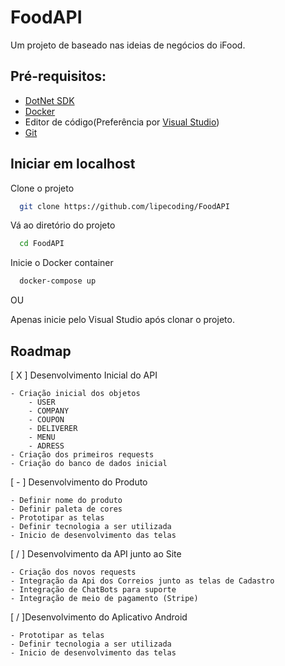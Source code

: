 
# FoodAPI

Um projeto de baseado nas ideias de negócios do iFood.


## Pré-requisitos:

- [DotNet SDK](https://dotnet.microsoft.com/en-us/download)
- [Docker](https://www.docker.com)
- Editor de código(Preferência por [Visual Studio](https://visualstudio.microsoft.com))
- [Git](https://git-scm.com)


## Iniciar em localhost

Clone o projeto

```bash
  git clone https://github.com/lipecoding/FoodAPI
```

Vá ao diretório do projeto

```bash
  cd FoodAPI
```

Inicie o Docker container

```bash
  docker-compose up
```

OU

Apenas inicie pelo Visual Studio após clonar o projeto.
## Roadmap

[ X ] Desenvolvimento Inicial do API

    - Criação inicial dos objetos
        - USER
        - COMPANY
        - COUPON
        - DELIVERER
        - MENU
        - ADRESS
    - Criação dos primeiros requests
    - Criação do banco de dados inicial

[ - ] Desenvolvimento do Produto

    - Definir nome do produto 
    - Definir paleta de cores 
    - Prototipar as telas 
    - Definir tecnologia a ser utilizada 
    - Inicio de desenvolvimento das telas

[ / ] Desenvolvimento da API junto ao Site

    - Criação dos novos requests
    - Integração da Api dos Correios junto as telas de Cadastro
    - Integração de ChatBots para suporte
    - Integração de meio de pagamento (Stripe)

[ / ]Desenvolvimento do Aplicativo Android

    - Prototipar as telas 
    - Definir tecnologia a ser utilizada 
    - Inicio de desenvolvimento das telas
